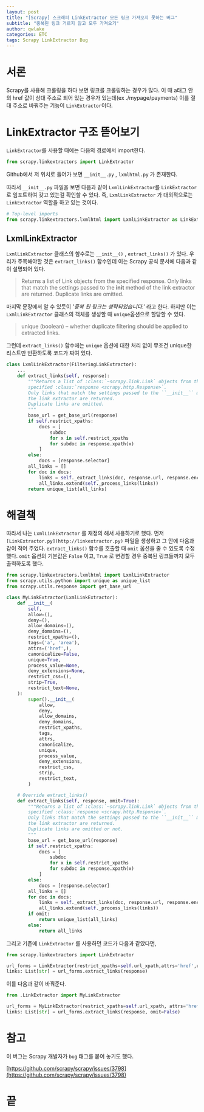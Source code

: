 ```yaml
---
layout: post
title: "[Scrapy] 스크래피 LinkExtractor 모든 링크 가져오지 못하는 버그"
subtitle: "중복된 링크 거르지 않고 모두 가져오기"
author: qwlake
categories: ETC
tags: Scrapy LinkExtractor Bug
---
```


# 서론

Scrapy를 사용해 크롤링을 하다 보면 링크를 크롤링하는 경우가 많다. 이 때 a태그 안의 href 값이 상대 주소로 되어 있는 경우가 있는데(ex ./mypage/payments) 이를 절대 주소로 바꿔주는 기능이 `LinkExtractor`이다.

# LinkExtractor 구조 뜯어보기

`LinkExtractor`를 사용할 때에는 다음의 경로에서 import한다.

```python
from scrapy.linkextractors import LinkExtractor
```

Github에서 저 위치로 들어가 보면 `__init__.py` , `lxmlhtml.py` 가 존재한다. 

따라서 `__init__.py` 파일을 보면 다음과 같이 `LxmlLinkExtractor`를 `LinkExtractor` 로 임포트하여 갖고 있는걸 확인할 수 있다. 즉, `LxmlLinkExtractor` 가 대외적으로는 `LinkExtractor` 역할을 하고 있는 것이다.

```python
# Top-level imports
from scrapy.linkextractors.lxmlhtml import LxmlLinkExtractor as LinkExtractor
```

## LxmlLinkExtractor

`LxmlLinkExtractor` 클래스의 함수로는 `__init__()` , `extract_links()` 가 있다. 우리가 주목해야할 것은 `extract_links()` 함수인데 이는 Scrapy 공식 문서에 다음과 같이 설명되어 있다.

> Returns a list of Link objects from the specified response.
Only links that match the settings passed to the **init** method of the link extractor are returned.
Duplicate links are omitted.

마지막 문장에서 알 수 있듯이 *'중복 된 링크는 생략되었습니다.'*  라고 한다. 하지만 이는 `LxmlLinkExtractor` 클래스의 객체를 생성할 때 `unique`옵션으로 할당할 수 있다. 

> unique (boolean) – whether duplicate filtering should be applied to extracted links.

그런데 `extract_links()` 함수에는 `unique` 옵션에 대한 처리 없이 무조건 unique한 리스트만 반환하도록 코드가 짜여 있다.

```python
class LxmlLinkExtractor(FilteringLinkExtractor):
    ...
    def extract_links(self, response):
        """Returns a list of :class:`~scrapy.link.Link` objects from the
        specified :class:`response <scrapy.http.Response>`.
        Only links that match the settings passed to the ``__init__`` method of
        the link extractor are returned.
        Duplicate links are omitted.
        """
        base_url = get_base_url(response)
        if self.restrict_xpaths:
            docs = [
                subdoc
                for x in self.restrict_xpaths
                for subdoc in response.xpath(x)
            ]
        else:
            docs = [response.selector]
        all_links = []
        for doc in docs:
            links = self._extract_links(doc, response.url, response.encoding, base_url)
            all_links.extend(self._process_links(links))
        return unique_list(all_links)
```

# 해결책

따라서 나는 `LxmlLinkExtractor` 를 재정의 해서 사용하기로 했다. 먼저 `[LinkExtractor.py](http://linkextractor.py)` 파일을 생성하고 그 안에 다음과 같이 적어 주었다. `extract_links()` 함수를 호출할 때 `omit` 옵션을 줄 수 있도록 수정했다. `omit` 옵션의 기본값은 `False` 이고, `True` 로 변경할 경우 중복된 링크들까지 모두 출력하도록 했다.

```python
from scrapy.linkextractors.lxmlhtml import LxmlLinkExtractor
from scrapy.utils.python import unique as unique_list
from scrapy.utils.response import get_base_url

class MyLinkExtractor(LxmlLinkExtractor):
    def __init__(
        self,
        allow=(),
        deny=(),
        allow_domains=(),
        deny_domains=(),
        restrict_xpaths=(),
        tags=('a', 'area'),
        attrs=('href',),
        canonicalize=False,
        unique=True,
        process_value=None,
        deny_extensions=None,
        restrict_css=(),
        strip=True,
        restrict_text=None,
    ):
        super().__init__(
            allow,
            deny,
            allow_domains,
            deny_domains,
            restrict_xpaths,
            tags,
            attrs,
            canonicalize,
            unique,
            process_value,
            deny_extensions,
            restrict_css,
            strip,
            restrict_text,
        )

    # Override extract_links()
    def extract_links(self, response, omit=True):
        """Returns a list of :class:`~scrapy.link.Link` objects from the
        specified :class:`response <scrapy.http.Response>`.
        Only links that match the settings passed to the ``__init__`` method of
        the link extractor are returned.
        Duplicate links are omitted or not.
        """
        base_url = get_base_url(response)
        if self.restrict_xpaths:
            docs = [
                subdoc
                for x in self.restrict_xpaths
                for subdoc in response.xpath(x)
            ]
        else:
            docs = [response.selector]
        all_links = []
        for doc in docs:
            links = self._extract_links(doc, response.url, response.encoding, base_url)
            all_links.extend(self._process_links(links))
        if omit:
            return unique_list(all_links)
        else:
            return all_links
```

그리고 기존에 `LinkExtractor` 를 사용하던 코드가 다음과 같았다면,

```python
from scrapy.linkextractors import LinkExtractor

url_forms = LinkExtractor(restrict_xpaths=self.url_xpath,attrs='href',unique=False)
links: List[str] = url_forms.extract_links(response)
```

이를 다음과 같이 바꿔준다.

```python
from .LinkExtractor import MyLinkExtractor

url_forms = MyLinkExtractor(restrict_xpaths=self.url_xpath, attrs='href')
links: List[str] = url_forms.extract_links(response, omit=False)
```

# 참고

이 버그는 Scrapy 개발자가 `bug` 태그를 붙여 놓기도 했다.

[https://github.com/scrapy/scrapy/issues/3798](https://github.com/scrapy/scrapy/issues/3798)

# 끝